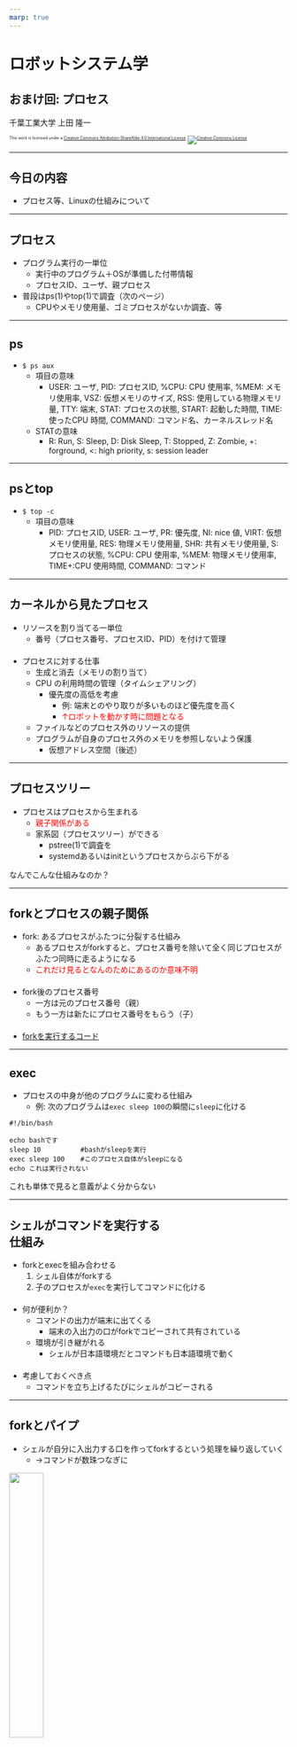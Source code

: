 ```yaml
---
marp: true
---
```


<!-- footer: "ロボットシステム学おまけ回" -->

# ロボットシステム学

## おまけ回: プロセス

千葉工業大学 上田 隆一


<p style="font-size:50%">
This work is licensed under a <a rel="license" href="http://creativecommons.org/licenses/by-sa/4.0/">Creative Commons Attribution-ShareAlike 4.0 International License</a>.
<a rel="license" href="http://creativecommons.org/licenses/by-sa/4.0/">
<img alt="Creative Commons License" style="border-width:0" src="https://i.creativecommons.org/l/by-sa/4.0/88x31.png" /></a>
</p>

---

<!-- paginate: true -->

## 今日の内容

- プロセス等、Linuxの仕組みについて

---

## プロセス

- プログラム実行の一単位
  - 実行中のプログラム＋OSが準備した付帯情報
  - プロセスID、ユーザ、親プロセス
- 普段はps(1)やtop(1)で調査（次のページ）
  - CPUやメモリ使用量、ゴミプロセスがないか調査、等

---

## ps

- `$ ps aux`
  - 項目の意味
    - USER: ユーザ, PID: プロセスID, %CPU: CPU 使用率,
    %MEM: メモリ使用率, VSZ: 仮想メモリのサイズ,
    RSS: 使用している物理メモリ量, TTY: 端末, STAT: プロセスの状態,
    START: 起動した時間, TIME: 使ったCPU 時間,
    COMMAND: コマンド名、カーネルスレッド名
  - STATの意味
    - R: Run, S: Sleep, D: Disk Sleep, T: Stopped, Z: Zombie,
    +: forground, <: high priority, s: session leader

---

## psとtop

- `$ top -c`
  - 項目の意味
    - PID: プロセスID, USER: ユーザ, PR: 優先度, NI: nice 値,
    VIRT: 仮想メモリ使用量, RES: 物理メモリ使用量,
    SHR: 共有メモリ使用量, S: プロセスの状態,
    %CPU: CPU 使用率, %MEM: 物理メモリ使用率,
    TIME+:CPU 使用時間, COMMAND: コマンド

---

## カーネルから見たプロセス

- リソースを割り当てる一単位
  - 番号（プロセス番号、プロセスID、PID）を付けて管理<br />　
- プロセスに対する仕事
  - 生成と消去（メモリの割り当て）
  - CPU の利用時間の管理（タイムシェアリング）
    - 優先度の高低を考慮
      - 例: 端末とのやり取りが多いものほど優先度を高く
      - <span style="color:red">↑ロボットを動かす時に問題となる</span>
  - ファイルなどのプロセス外のリソースの提供
  - プログラムが自身のプロセス外のメモリを参照しないよう保護
    - 仮想アドレス空間（後述）

---

## プロセスツリー

- プロセスはプロセスから生まれる
  - <span style="color:red">親子関係がある</span>
  - 家系図（プロセスツリー）ができる
    - pstree(1)で調査を
    - systemdあるいはinitというプロセスからぶら下がる

なんでこんな仕組みなのか？

---

## forkとプロセスの親子関係

- fork: あるプロセスがふたつに分裂する仕組み
    - あるプロセスがforkすると、プロセス番号を除いて全く同じプロセスがふたつ同時に走るようになる
    -  <span style="color:red">これだけ見るとなんのためにあるのか意味不明</span><br />　
- fork後のプロセス番号
    - 一方は元のプロセス番号（親）
    - もう一方は新たにプロセス番号をもらう（子）<br />　
-  [forkを実行するコード](https://gist.github.com/ryuichiueda/9593919)

---

## exec

- プロセスの中身が他のプログラムに変わる仕組み
    - 例: 次のプログラムは`exec sleep 100`の瞬間に`sleep`に化ける

```
#!/bin/bash

echo bashです
sleep 10          #bashがsleepを実行
exec sleep 100    #このプロセス自体がsleepになる
echo これは実行されない
```

これも単体で見ると意義がよく分からない

---

## シェルがコマンドを実行する<br />仕組み

- forkとexecを組み合わせる
    1. シェル自体がforkする
    2. 子のプロセスが`exec`を実行してコマンドに化ける<br />　
- 何が便利か？
  - コマンドの出力が端末に出てくる
    - 端末の入出力の口がforkでコピーされて共有されている
  - 環境が引き継がれる
    - シェルが日本語環境だとコマンドも日本語環境で動く<br />　
- 考慮しておくべき点
    - コマンドを立ち上げるたびにシェルがコピーされる

---

## <span style="text-transform:none">forkとパイプ

- シェルが自分に入出力する口を作ってforkするという処理を繰り返していく
    - →コマンドが数珠つなぎに

<img width="35%" src="./md/images/pipe.png" />

---

## プロセスとメモリ

- プロセスは、基本的に他のプロセスが使っているメモリの中身を見ることができない
  - --見ることができたら事故--
- プロセス間でメモリが見えないようにする仕組み: 仮想記憶
  - 問題: 図のような1列のメモリをどのように複数のプロセスに割り当てる？

<img width="22%" src="./md/images/mem_sequence.png" />

---

## 仮想記憶（ページング方式）

- アドレス空間を二種類用意
  - 物理アドレス空間（DRAMやその他を直接指す）
  - 仮想アドレス空間（プロセスごとに準備）
- アドレス空間を「ページ」に分割
- 仮想のページと物理ページを対応付け

<img width="90%" src="./md/images/page.jpg" />

---

## 仮想記憶で可能となること（1/2）

- fork後も参照しているアドレスが変わらない
- 別のプロセスのメモリ番地が見えない
- lazyな物理メモリ割り当て
  - プログラムが割り当てのないページの番地にアクセスした時に、物理メモリのページを割り当て
  - 割り当てのないページの番地にアクセスすることを「ページフォルト」と言い、これが起こると割り当てが起こる

---

## 仮想記憶で可能となること（2/2）

- スワップ
  - メモリが不足時にページ上のデータをストレージ上のページに追い出せる（スワップアウト）
  - 仮想アドレスの先が物理メモリである必要がなくなる
- キャッシュの管理が簡単に
  - プロセスが使用していない物理メモリのページに読み書きしたファイルのデータを記憶
  - キャッシュが有効だとHDDの読み書き回数を減らすことができる

---

## ここまでのまとめ

大きなシステムを作るときに大いに参考になる

- fork-exec
  - 親のプロセスを丸コピーするという単純で巧妙な方法で環境やリソースの引き継ぎが簡単に<br />　
- 仮想記憶
  - こちらも単純で巧妙な仕組みで効果的なメモリ利用を実現<br />　


以後は雑多な知識です

---

## プロセス番号等の観察

- `$ ps -eo command,pid,ppid,pgid,sid`
  - pid: プロセス番号
  - ppid: 今の親のプロセス番号
    - 親がいなくなると1番にぶら下がる
  - pgid: プロセスグループID: 同じジョブ（後述）の下にいるプロセスが共有するID
  - sid: セッションID: 一つの端末にぶら下がっているプロセスが共有するID
- 参考
    - https://linuxjm.osdn.jp/html/procps/man1/ps.1.html


---

## ジョブ

- シェルがプロセスを管理する塊
- 操作で把握しましょう

```bash
$ sleep 1000000 | cat | cat     #後ろのcatは特に意味はない
Ctrl+Z
 $ sleep 200000 | sleep 200000
Ctrl+Z
$ jobs

[1]-  停止                  sleep 1000000 | cat | cat
[2]+  停止                  sleep 200000 | sleep 200000
$ fg 2      これでjob2がフォアグラウンドに

sleep 200000 | sleep 200000
Ctrl+Z
[2]+  停止                  sleep 2000000 | sleep 2000000
$ kill %1        #job1を殺す

$ jobs

[1]  Terminated              sleep 1000000 | cat | cat
[2]+  停止                  sleep 200000 | sleep 200000
$ bg 2       #job2をバックグラウンド起動

[2]+ sleep 200000 | sleep 200000 &
$ jobs

[2]+  実行中               sleep 200000 | sleep 200000 &
$ fg 2    #job2をフォアグラウンドへ

sleep 200000 | sleep 200000
Ctrl+C
```

---

## シグナル

- プロセス間通信の一種
- あるプロセスから他のプロセスへの「合図」
  - ジョブのコントロールでやったCtrl+ZやCtrl+Cでも送られている
- シグナルの一覧
  - `$ kill -l`
- killコマンドで送ることができる
  - `$ kill -KILL 12345`     #SIGKILL（後述）をPID12345に
  - `$ kill 12345`           #SIGTERMをPID12345に
- 発展
  - `trap`を使うとシェルスクリプト内でシグナルを捕捉して割り込み処理が書ける

---

## 主なシグナル（1/2）

- SIGHUP（1番）
  - HUP: ハングアップ（電話の切断）
  - 使われ方
    - 端末が切れたときに関連するプロセスを止める
      - セッションリーダにSIGHUPが飛ぶ
      - セッションリーダー: セッションIDの持ち主
    - セッションリーダーがいなくなるとカーネルからSIGHUPがセッションのプロセスに送られる
- SIGINT（2 番）
  - INT: interrupt（割り込み）
  - 使われ方
    - 端末でCtrl+c を押したときに端末からセッショングループのフォアグラウンドプロセスに送られる

---

## 主なシグナル（2/2）

- SIGKILL（9 番）
  - プロセスを強制終了するときに使われる
  - プログラム側で後始末できない
  - 後始末はカーネルに任せる
- SIGSEGV（11 番）
  - メモリのセグメンテーションフォルト
- SIGPIPE（13 番）
  - 読み書きしていたパイプの切断
- SIGTERM（15番）
  - 終わってくれてというシグナル。プログラムは速やかに終わらないといけない


---

## プロセスとファイル

- 一つのプロセスについて調査したければ `/proc/<プロセス番号>` を見る
  - プロセス情報もファイルで提供される。なんでもファイル


---

## 終了ステータス

- プロセスが終わるときに親に返す番号
    - C言語やC++でプログラミングするときに`return 0`あるいは`exit(0)`と書いているアレ
    - `echo $?`あるいは（bashなら）`echo ${PIPESTATUS[@]}`で確認<br />　
- 用途
    - シェルスクリプトでの条件分岐
    - ソフトウェアの自動テスト
        - 全テストをパスしたら終了ステータス0を返す→GitHubなどにテスト成功と表示される
